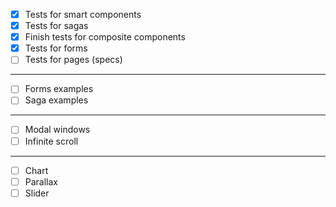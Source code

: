 - [x] Tests for smart components
- [x] Tests for sagas
- [x] Finish tests for composite components
- [x] Tests for forms
- [ ] Tests for pages (specs)

***

- [ ] Forms examples
- [ ] Saga examples

***

- [ ] Modal windows
- [ ] Infinite scroll

***
- [ ] Chart
- [ ] Parallax
- [ ] Slider 
